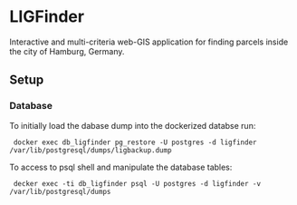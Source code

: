 ﻿# LIGFinder
 
Interactive and multi-criteria web-GIS application for finding parcels inside the city of Hamburg, Germany.

## Setup


### Database
To initially load the dabase dump into the dockerized databse run:
```
 docker exec db_ligfinder pg_restore -U postgres -d ligfinder /var/lib/postgresql/dumps/ligbackup.dump
```

To access to psql shell and manipulate the database tables:
```
 decker exec -ti db_ligfinder psql -U postgres -d ligfinder -v /var/lib/postgresql/dumps
```
